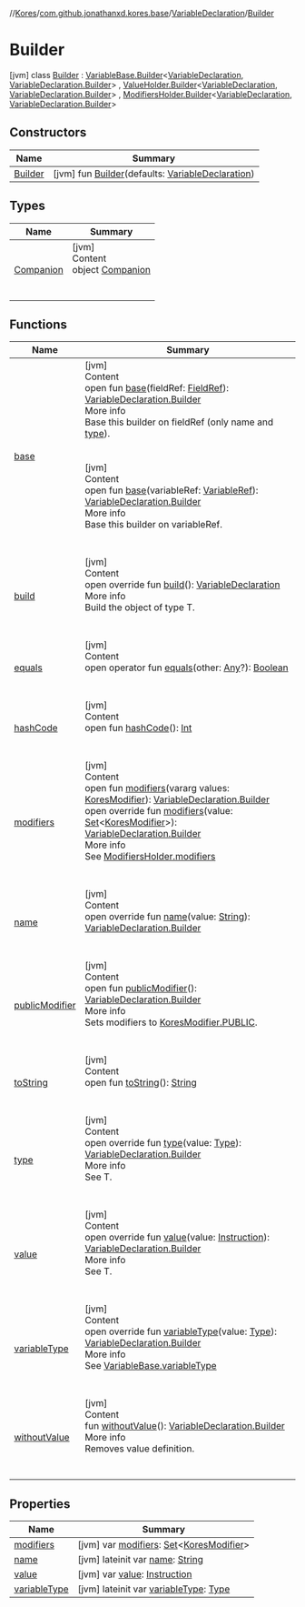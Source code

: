 //[Kores](../../../index.md)/[com.github.jonathanxd.kores.base](../../index.md)/[VariableDeclaration](../index.md)/[Builder](index.md)



# Builder  
 [jvm] class [Builder](index.md) : [VariableBase.Builder](../../-variable-base/-builder/index.md)<[VariableDeclaration](../index.md), [VariableDeclaration.Builder](index.md)> , [ValueHolder.Builder](../../-value-holder/-builder/index.md)<[VariableDeclaration](../index.md), [VariableDeclaration.Builder](index.md)> , [ModifiersHolder.Builder](../../-modifiers-holder/-builder/index.md)<[VariableDeclaration](../index.md), [VariableDeclaration.Builder](index.md)>    


## Constructors  
  
|  Name|  Summary| 
|---|---|
| <a name="com.github.jonathanxd.kores.base/VariableDeclaration.Builder/Builder/#com.github.jonathanxd.kores.base.VariableDeclaration/PointingToDeclaration/"></a>[Builder](-builder.md)| <a name="com.github.jonathanxd.kores.base/VariableDeclaration.Builder/Builder/#com.github.jonathanxd.kores.base.VariableDeclaration/PointingToDeclaration/"></a> [jvm] fun [Builder](-builder.md)(defaults: [VariableDeclaration](../index.md))   <br>


## Types  
  
|  Name|  Summary| 
|---|---|
| <a name="com.github.jonathanxd.kores.base/VariableDeclaration.Builder.Companion///PointingToDeclaration/"></a>[Companion](-companion/index.md)| <a name="com.github.jonathanxd.kores.base/VariableDeclaration.Builder.Companion///PointingToDeclaration/"></a>[jvm]  <br>Content  <br>object [Companion](-companion/index.md)  <br><br><br>


## Functions  
  
|  Name|  Summary| 
|---|---|
| <a name="com.github.jonathanxd.kores.base/VariableBase.Builder/base/#com.github.jonathanxd.kores.common.FieldRef/PointingToDeclaration/"></a>[base](../../-variable-base/-builder/base.md)| <a name="com.github.jonathanxd.kores.base/VariableBase.Builder/base/#com.github.jonathanxd.kores.common.FieldRef/PointingToDeclaration/"></a>[jvm]  <br>Content  <br>open fun [base](../../-variable-base/-builder/base.md)(fieldRef: [FieldRef](../../../com.github.jonathanxd.kores.common/-field-ref/index.md)): [VariableDeclaration.Builder](index.md)  <br>More info  <br>Base this builder on fieldRef (only name and [type](../../-variable-base/-builder/type.md)).  <br><br><br>[jvm]  <br>Content  <br>open fun [base](../../-variable-base/-builder/base.md)(variableRef: [VariableRef](../../../com.github.jonathanxd.kores.common/-variable-ref/index.md)): [VariableDeclaration.Builder](index.md)  <br>More info  <br>Base this builder on variableRef.  <br><br><br>
| <a name="com.github.jonathanxd.kores.base/VariableDeclaration.Builder/build/#/PointingToDeclaration/"></a>[build](build.md)| <a name="com.github.jonathanxd.kores.base/VariableDeclaration.Builder/build/#/PointingToDeclaration/"></a>[jvm]  <br>Content  <br>open override fun [build](build.md)(): [VariableDeclaration](../index.md)  <br>More info  <br>Build the object of type T.  <br><br><br>
| <a name="kotlin/Any/equals/#kotlin.Any?/PointingToDeclaration/"></a>[equals](../../../com.github.jonathanxd.kores.util/-simple-resolver/index.md#%5Bkotlin%2FAny%2Fequals%2F%23kotlin.Any%3F%2FPointingToDeclaration%2F%5D%2FFunctions%2F-427383591)| <a name="kotlin/Any/equals/#kotlin.Any?/PointingToDeclaration/"></a>[jvm]  <br>Content  <br>open operator fun [equals](../../../com.github.jonathanxd.kores.util/-simple-resolver/index.md#%5Bkotlin%2FAny%2Fequals%2F%23kotlin.Any%3F%2FPointingToDeclaration%2F%5D%2FFunctions%2F-427383591)(other: [Any](https://kotlinlang.org/api/latest/jvm/stdlib/kotlin/-any/index.html)?): [Boolean](https://kotlinlang.org/api/latest/jvm/stdlib/kotlin/-boolean/index.html)  <br><br><br>
| <a name="kotlin/Any/hashCode/#/PointingToDeclaration/"></a>[hashCode](../../../com.github.jonathanxd.kores.util/-simple-resolver/index.md#%5Bkotlin%2FAny%2FhashCode%2F%23%2FPointingToDeclaration%2F%5D%2FFunctions%2F-427383591)| <a name="kotlin/Any/hashCode/#/PointingToDeclaration/"></a>[jvm]  <br>Content  <br>open fun [hashCode](../../../com.github.jonathanxd.kores.util/-simple-resolver/index.md#%5Bkotlin%2FAny%2FhashCode%2F%23%2FPointingToDeclaration%2F%5D%2FFunctions%2F-427383591)(): [Int](https://kotlinlang.org/api/latest/jvm/stdlib/kotlin/-int/index.html)  <br><br><br>
| <a name="com.github.jonathanxd.kores.base/ModifiersHolder.Builder/modifiers/#kotlin.Array[com.github.jonathanxd.kores.base.KoresModifier]/PointingToDeclaration/"></a>[modifiers](../../-modifiers-holder/-builder/modifiers.md)| <a name="com.github.jonathanxd.kores.base/ModifiersHolder.Builder/modifiers/#kotlin.Array[com.github.jonathanxd.kores.base.KoresModifier]/PointingToDeclaration/"></a>[jvm]  <br>Content  <br>open fun [modifiers](../../-modifiers-holder/-builder/modifiers.md)(vararg values: [KoresModifier](../../-kores-modifier/index.md)): [VariableDeclaration.Builder](index.md)  <br>open override fun [modifiers](modifiers.md)(value: [Set](https://kotlinlang.org/api/latest/jvm/stdlib/kotlin.collections/-set/index.html)<[KoresModifier](../../-kores-modifier/index.md)>): [VariableDeclaration.Builder](index.md)  <br>More info  <br>See [ModifiersHolder.modifiers](../../-modifiers-holder/modifiers.md)  <br><br><br>
| <a name="com.github.jonathanxd.kores.base/VariableDeclaration.Builder/name/#kotlin.String/PointingToDeclaration/"></a>[name](name.md)| <a name="com.github.jonathanxd.kores.base/VariableDeclaration.Builder/name/#kotlin.String/PointingToDeclaration/"></a>[jvm]  <br>Content  <br>open override fun [name](name.md)(value: [String](https://kotlinlang.org/api/latest/jvm/stdlib/kotlin/-string/index.html)): [VariableDeclaration.Builder](index.md)  <br><br><br>
| <a name="com.github.jonathanxd.kores.base/ModifiersHolder.Builder/publicModifier/#/PointingToDeclaration/"></a>[publicModifier](../../-modifiers-holder/-builder/public-modifier.md)| <a name="com.github.jonathanxd.kores.base/ModifiersHolder.Builder/publicModifier/#/PointingToDeclaration/"></a>[jvm]  <br>Content  <br>open fun [publicModifier](../../-modifiers-holder/-builder/public-modifier.md)(): [VariableDeclaration.Builder](index.md)  <br>More info  <br>Sets modifiers to [KoresModifier.PUBLIC](../../-kores-modifier/-p-u-b-l-i-c/index.md).  <br><br><br>
| <a name="kotlin/Any/toString/#/PointingToDeclaration/"></a>[toString](../../../com.github.jonathanxd.kores.util/-simple-resolver/index.md#%5Bkotlin%2FAny%2FtoString%2F%23%2FPointingToDeclaration%2F%5D%2FFunctions%2F-427383591)| <a name="kotlin/Any/toString/#/PointingToDeclaration/"></a>[jvm]  <br>Content  <br>open fun [toString](../../../com.github.jonathanxd.kores.util/-simple-resolver/index.md#%5Bkotlin%2FAny%2FtoString%2F%23%2FPointingToDeclaration%2F%5D%2FFunctions%2F-427383591)(): [String](https://kotlinlang.org/api/latest/jvm/stdlib/kotlin/-string/index.html)  <br><br><br>
| <a name="com.github.jonathanxd.kores.base/VariableBase.Builder/type/#java.lang.reflect.Type/PointingToDeclaration/"></a>[type](../../-variable-base/-builder/type.md)| <a name="com.github.jonathanxd.kores.base/VariableBase.Builder/type/#java.lang.reflect.Type/PointingToDeclaration/"></a>[jvm]  <br>Content  <br>open override fun [type](../../-variable-base/-builder/type.md)(value: [Type](https://docs.oracle.com/javase/8/docs/api/java/lang/reflect/Type.html)): [VariableDeclaration.Builder](index.md)  <br>More info  <br>See T.  <br><br><br>
| <a name="com.github.jonathanxd.kores.base/VariableDeclaration.Builder/value/#com.github.jonathanxd.kores.Instruction/PointingToDeclaration/"></a>[value](value.md)| <a name="com.github.jonathanxd.kores.base/VariableDeclaration.Builder/value/#com.github.jonathanxd.kores.Instruction/PointingToDeclaration/"></a>[jvm]  <br>Content  <br>open override fun [value](value.md)(value: [Instruction](../../../com.github.jonathanxd.kores/-instruction/index.md)): [VariableDeclaration.Builder](index.md)  <br>More info  <br>See T.  <br><br><br>
| <a name="com.github.jonathanxd.kores.base/VariableDeclaration.Builder/variableType/#java.lang.reflect.Type/PointingToDeclaration/"></a>[variableType](variable-type.md)| <a name="com.github.jonathanxd.kores.base/VariableDeclaration.Builder/variableType/#java.lang.reflect.Type/PointingToDeclaration/"></a>[jvm]  <br>Content  <br>open override fun [variableType](variable-type.md)(value: [Type](https://docs.oracle.com/javase/8/docs/api/java/lang/reflect/Type.html)): [VariableDeclaration.Builder](index.md)  <br>More info  <br>See [VariableBase.variableType](../../-variable-base/variable-type.md)  <br><br><br>
| <a name="com.github.jonathanxd.kores.base/VariableDeclaration.Builder/withoutValue/#/PointingToDeclaration/"></a>[withoutValue](without-value.md)| <a name="com.github.jonathanxd.kores.base/VariableDeclaration.Builder/withoutValue/#/PointingToDeclaration/"></a>[jvm]  <br>Content  <br>fun [withoutValue](without-value.md)(): [VariableDeclaration.Builder](index.md)  <br>More info  <br>Removes value definition.  <br><br><br>


## Properties  
  
|  Name|  Summary| 
|---|---|
| <a name="com.github.jonathanxd.kores.base/VariableDeclaration.Builder/modifiers/#/PointingToDeclaration/"></a>[modifiers](modifiers.md)| <a name="com.github.jonathanxd.kores.base/VariableDeclaration.Builder/modifiers/#/PointingToDeclaration/"></a> [jvm] var [modifiers](modifiers.md): [Set](https://kotlinlang.org/api/latest/jvm/stdlib/kotlin.collections/-set/index.html)<[KoresModifier](../../-kores-modifier/index.md)>   <br>
| <a name="com.github.jonathanxd.kores.base/VariableDeclaration.Builder/name/#/PointingToDeclaration/"></a>[name](name.md)| <a name="com.github.jonathanxd.kores.base/VariableDeclaration.Builder/name/#/PointingToDeclaration/"></a> [jvm] lateinit var [name](name.md): [String](https://kotlinlang.org/api/latest/jvm/stdlib/kotlin/-string/index.html)   <br>
| <a name="com.github.jonathanxd.kores.base/VariableDeclaration.Builder/value/#/PointingToDeclaration/"></a>[value](value.md)| <a name="com.github.jonathanxd.kores.base/VariableDeclaration.Builder/value/#/PointingToDeclaration/"></a> [jvm] var [value](value.md): [Instruction](../../../com.github.jonathanxd.kores/-instruction/index.md)   <br>
| <a name="com.github.jonathanxd.kores.base/VariableDeclaration.Builder/variableType/#/PointingToDeclaration/"></a>[variableType](variable-type.md)| <a name="com.github.jonathanxd.kores.base/VariableDeclaration.Builder/variableType/#/PointingToDeclaration/"></a> [jvm] lateinit var [variableType](variable-type.md): [Type](https://docs.oracle.com/javase/8/docs/api/java/lang/reflect/Type.html)   <br>

